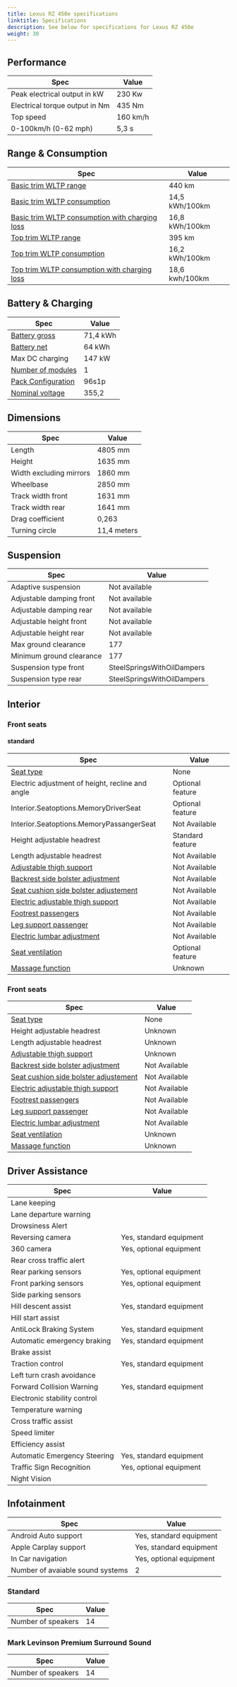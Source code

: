 ```yaml
---
title: Lexus RZ 450e specifications
linktitle: Specifications
description: See below for specifications for Lexus RZ 450e
weight: 30
---
```


## Performance

|Spec|Value|
|----|-----|
|Peak electrical output in kW|230 Kw|
|Electrical torque output in Nm|435 Nm|
|Top speed|160 km/h|
|0-100km/h (0-62 mph)|5,3 s|



## Range & Consumption

|Spec|Value|
|----|-----|
|[Basic trim WLTP range](../../../../../guides/understandingrange/wltp/)|440 km|
|[Basic trim WLTP consumption](../../../../../guides/understandingrange/wltp/)|14,5 kWh/100km|
|[Basic trim WLTP consumption with charging loss](../../../../../guides/understandingrange/wltp/)|16,8 kWh/100km|
|[Top trim WLTP range](../../../../../guides/understandingrange/wltp/)|395 km|
|[Top trim WLTP consumption](../../../../../guides/understandingrange/wltp/)|16,2 kWh/100km|
|[Top trim WLTP consumption with charging loss](../../../../../guides/understandingrange/wltp/)|18,6 kwh/100km|



## Battery & Charging

|Spec|Value|
|----|-----|
|[Battery gross](../../../../../technology/battery/buffer/)|71,4 kWh|
|[Battery net](../../../../../technology/battery/buffer/)|64 kWh|
|Max DC charging|147 kW|
|[Number of modules](../../../../../technology/battery/batterypack/#cell-to-module)|1|
|[Pack Configuration](../../../../../technology/battery/batterypack/)|96s1p|
|[Nominal voltage](../../../../../technology/battery/batterypack/)|355,2|



## Dimensions

|Spec|Value|
|----|-----|
|Length|4805 mm|
|Height|1635 mm|
|Width excluding mirrors|1860 mm|
|Wheelbase|2850 mm|
|Track width front|1631 mm|
|Track width rear|1641 mm|
|Drag coefficient|0,263|
|Turning circle|11,4 meters|

## Suspension

|Spec|Value|
|----|-----|
|Adaptive suspension|Not available|
|Adjustable damping front|Not available|
|Adjustable damping rear|Not available|
|Adjustable height front|Not available|
|Adjustable height rear|Not available|
|Max ground clearance|177|
|Minimum ground clearance|177|
|Suspension type front|SteelSpringsWithOilDampers|
|Suspension type rear|SteelSpringsWithOilDampers|

## Interior


### Front seats


#### standard

|Spec|Value|
|----|-----|
|[Seat type](../../../../../technology/seats/types/)|None|
|Electric adjustment of height, recline and angle|Optional feature|
|Interior.Seatoptions.MemoryDriverSeat|Optional feature|
|Interior.Seatoptions.MemoryPassangerSeat|Not Available|
|Height adjustable headrest|Standard feature|
|Length adjustable headrest|Not Available|
|[Adjustable thigh support](../../../../../technology/seats/adjustment/#thigh-support-adjustment)|Not Available|
|[Backrest side bolster adjustment](../../../../../technology/seats/adjustment/#backrest-side-bolster-adjustment)|Not Available|
|[Seat cushion side bolster adjustement](../../../../../technology/seats/adjustment/#seat-cushion-side-bolster-adjustement)|Not Available|
|[Electric adjustable thigh support](../../../../../technology/seats/adjustment/#thigh-support-adjustment)|Not Available|
|[Footrest passengers](../../../../../technology/seats/adjustment/#footrest)|Not Available|
|[Leg support passenger](../../../../../technology/seats/adjustment/#leg-support)|Not Available|
|[Electric lumbar adjustment](../../../../../technology/seats/adjustment/#lumbar-support)|Not Available|
|[Seat ventilation](../../../../../technology/seats/adjustment/#ventilation)|Optional feature|
|[Massage function](../../../../../technology/seats/adjustment/#massage)|Unknown|

### Front seats

|Spec|Value|
|----|-----|
|[Seat type](../../../../../technology/seats/types/)|None|
|Height adjustable headrest|Unknown|
|Length adjustable headrest|Unknown|
|[Adjustable thigh support](../../../../../technology/seats/adjustment/#thigh-support-adjustment)|Unknown|
|[Backrest side bolster adjustment](../../../../../technology/seats/adjustment/#backrest-side-bolster-adjustment)|Not Available|
|[Seat cushion side bolster adjustement](../../../../../technology/seats/adjustment/#seat-cushion-side-bolster-adjustement)|Not Available|
|[Electric adjustable thigh support](../../../../../technology/seats/adjustment/#thigh-support-adjustment)|Not Available|
|[Footrest passengers](../../../../../technology/seats/adjustment/#footrest)|Not Available|
|[Leg support passenger](../../../../../technology/seats/adjustment/#leg-support)|Not Available|
|[Electric lumbar adjustment](../../../../../technology/seats/adjustment/#lumbar-support)|Not Available|
|[Seat ventilation](../../../../../technology/seats/adjustment/#ventilation)|Unknown|
|[Massage function](../../../../../technology/seats/adjustment/#massage)|Unknown|

## Driver Assistance

|Spec|Value|
|----|-----|
|Lane keeping||
|Lane departure warning||
|Drowsiness Alert||
|Reversing camera|Yes, standard equipment|
|360 camera|Yes, optional equipment|
|Rear cross traffic alert||
|Rear parking sensors|Yes, optional equipment|
|Front parking sensors|Yes, optional equipment|
|Side parking sensors||
|Hill descent assist|Yes, standard equipment|
|Hill start assist||
|AntiLock Braking System|Yes, standard equipment|
|Automatic emergency braking|Yes, standard equipment|
|Brake assist||
|Traction control|Yes, standard equipment|
|Left turn crash avoidance||
|Forward Collision Warning|Yes, standard equipment|
|Electronic stability control||
|Temperature warning||
|Cross traffic assist||
|Speed limiter||
|Efficiency assist||
|Automatic Emergency Steering|Yes, standard equipment|
|Traffic Sign Recognition|Yes, optional equipment|
|Night Vision||

## Infotainment

|Spec|Value|
|----|-----|
|Android Auto support|Yes, standard equipment|
|Apple Carplay support|Yes, standard equipment|
|In Car navigation|Yes, optional equipment|
|Number of avaiable sound systems|2|

### Standard

|Spec|Value|
|----|-----|
|Number of speakers|14|

### Mark Levinson Premium Surround Sound

|Spec|Value|
|----|-----|
|Number of speakers|14|
